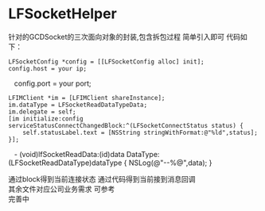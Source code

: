 # LFSocketHelper
针对的GCDSocket的三次面向对象的封装,包含拆包过程
简单引入即可 
代码如下：

    LFSocketConfig *config = [[LFSocketConfig alloc] init];
    config.host = your ip;
    config.port = your port;

    LFIMClient *im = [LFIMClient shareInstance];
    im.dataType = LFSocketReadDataTypeData;
    im.delegate = self;
    [im initialize:config serviceStatusConnectChangedBlock:^(LFSocketConnectStatus status) {
        self.statusLabel.text = [NSString stringWithFormat:@"%ld",status];
    }];
    
    - (void)lfSocketReadData:(id)data DataType:(LFSocketReadDataType)dataType
    {
        NSLog(@"--%@",data);
    }  
    
通过block得到当前连接状态  通过代码得到当前接到消息回调   
其余文件对应公司业务需求 可参考  
完善中
